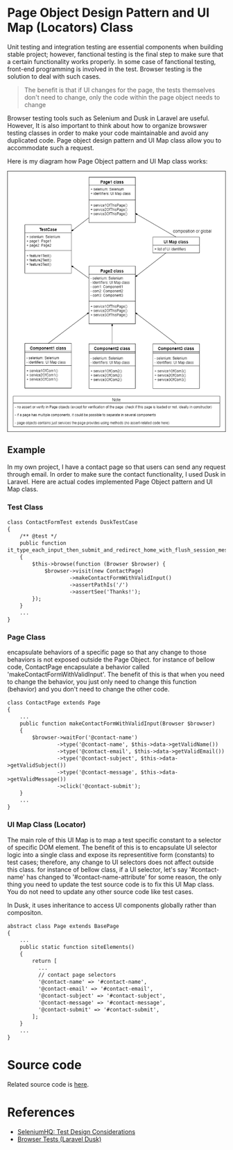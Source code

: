 # Page Object Design Pattern and UI Map (Locators) Class

Unit testing and integration testing are essential components when building stable project; however, fanctional testing is the final step to make sure that a certain functionality works properly. In some case of fanctional testing, front-end programming is involved in the test. Browser testing is the solution to deal with such cases.

> The benefit is that if UI changes for the page, the tests themselves don't need to change, only the code within the page object needs to change


Browser testing tools such as Selenium and Dusk in Laravel are useful. However, It is also important to think about how to organize browswer testing classes in order to make your code maintainable and avoid any duplicated code. Page object design pattern and UI Map class allow you to accommodate such a request.

Here is my diagram how Page Object pattern and UI Map class works:

<img src="./PageObjectDesignPatternDiagram.png" width="700" height="600" align="center">

## Example

In my own project, I have a contact page so that users can send any request through email. In order to make sure the contact functionality, I used Dusk in Laravel. Here are actual codes implemented Page Object pattern and UI Map class.

### Test Class
```
class ContactFormTest extends DuskTestCase
{
    /** @test */
    public function it_type_each_input_then_submit_and_redirect_home_with_flush_session_message()
    {
        $this->browse(function (Browser $browser) {
            $browser->visit(new ContactPage)
                    ->makeContactFormWithValidInput()
                    ->assertPathIs('/')
                    ->assertSee('Thanks!');
        });
    }
    ...
}
```
### Page Class

encapsulate behaviors of a specific page so that any change to those behaviors is not exposed outside the Page Object. for instance of bellow code, ContactPage encapsulate a behavior called 'makeContactFormWithValidInput'. The benefit of this is that when you need to change the behavior, you just only need to change this function (behavior) and you don't need to change the other code.
    
```
class ContactPage extends Page
{
    ...
    public function makeContactFormWithValidInput(Browser $browser)
    {
        $browser->waitFor('@contact-name')
                ->type('@contact-name', $this->data->getValidName())
                ->type('@contact-email', $this->data->getValidEmail())
                ->type('@contact-subject', $this->data->getValidSubject())
                ->type('@contact-message', $this->data->getValidMessage())
                ->click('@contact-submit');
    }
    ...
}
```
### UI Map Class (Locator)

The main role of this UI Map is to map a test specific constant to a selector of specific DOM element. The benefit of this is to encapsulate UI selector logic into a single class and expose its representitive form (constants) to test cases; therefore, any change to UI selectors does not affect outside this class. for instance of bellow class, if a UI selector, let's say '#contact-name' has changed to '#contact-name-attribute' for some reason, the only thing you need to update the test source code is to fix this UI Map class. You do not need to update any other source code like test cases. 

In Dusk, it uses inheritance to access UI components globally rather than compositon. 
```
abstract class Page extends BasePage
{
    ...
    public static function siteElements()
    {
        return [
          ...
          // contact page selectors
          '@contact-name' => '#contact-name',
          '@contact-email' => '#contact-email',
          '@contact-subject' => '#contact-subject',
          '@contact-message' => '#contact-message',
          '@contact-submit' => '#contact-submit',
        ];
    }
    ...
}
```
# Source code
Related source code is [here](./src).

# References
* [SeleniumHQ: Test Design Considerations](http://www.seleniumhq.org/docs/06_test_design_considerations.jsp) 
* [Browser Tests (Laravel Dusk)](https://laravel.com/docs/5.4/dusk)
